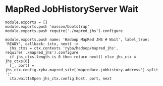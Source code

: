 
# MapRed JobHistoryServer Wait

    module.exports = []
    module.exports.push 'masson/bootstrap'
    module.exports.push require('./mapred_jhs').configure

    module.exports.push name: 'Hadoop MapRed JHS # Wait', label_true: 'READY', callback: (ctx, next) ->
      jhs_ctxs = ctx.contexts 'ryba/hadoop/mapred_jhs', require('./mapred_jhs').configure
      if jhs_ctxs.length is 0 then return next() else jhs_ctx = jhs_ctxs[0]
      [_, port] = jhs_ctx.config.ryba.mapred_site['mapreduce.jobhistory.address'].split ':'
      ctx.waitIsOpen jhs_ctx.config.host, port, next
